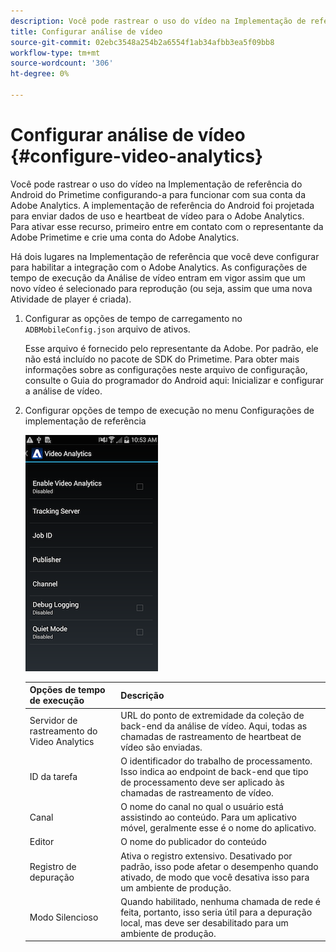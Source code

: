 ```yaml
---
description: Você pode rastrear o uso do vídeo na Implementação de referência do Android do Primetime configurando-a para funcionar com sua conta da Adobe Analytics.
title: Configurar análise de vídeo
source-git-commit: 02ebc3548a254b2a6554f1ab34afbb3ea5f09bb8
workflow-type: tm+mt
source-wordcount: '306'
ht-degree: 0%

---
```


# Configurar análise de vídeo {#configure-video-analytics}

Você pode rastrear o uso do vídeo na Implementação de referência do Android do Primetime configurando-a para funcionar com sua conta da Adobe Analytics. A implementação de referência do Android foi projetada para enviar dados de uso e heartbeat de vídeo para o Adobe Analytics. Para ativar esse recurso, primeiro entre em contato com o representante da Adobe Primetime e crie uma conta do Adobe Analytics.

Há dois lugares na Implementação de referência que você deve configurar para habilitar a integração com o Adobe Analytics. As configurações de tempo de execução da Análise de vídeo entram em vigor assim que um novo vídeo é selecionado para reprodução (ou seja, assim que uma nova Atividade de player é criada).

1. Configurar as opções de tempo de carregamento no `ADBMobileConfig.json` arquivo de ativos.

   Esse arquivo é fornecido pelo representante da Adobe. Por padrão, ele não está incluído no pacote de SDK do Primetime. Para obter mais informações sobre as configurações neste arquivo de configuração, consulte o Guia do programador do Android aqui: Inicializar e configurar a análise de vídeo.
1. Configurar opções de tempo de execução no menu Configurações de implementação de referência

   ![](assets/img_psdk_ref_impl_va-settings-menu.png)

   | Opções de tempo de execução | Descrição |
   |---|---|
   | Servidor de rastreamento do Video Analytics | URL do ponto de extremidade da coleção de back-end da análise de vídeo. Aqui, todas as chamadas de rastreamento de heartbeat de vídeo são enviadas. |
   | ID da tarefa | O identificador do trabalho de processamento. Isso indica ao endpoint de back-end que tipo de processamento deve ser aplicado às chamadas de rastreamento de vídeo. |
   | Canal | O nome do canal no qual o usuário está assistindo ao conteúdo. Para um aplicativo móvel, geralmente esse é o nome do aplicativo. |
   | Editor | O nome do publicador do conteúdo |
   | Registro de depuração | Ativa o registro extensivo. Desativado por padrão, isso pode afetar o desempenho quando ativado, de modo que você desativa isso para um ambiente de produção. |
   | Modo Silencioso | Quando habilitado, nenhuma chamada de rede é feita, portanto, isso seria útil para a depuração local, mas deve ser desabilitado para um ambiente de produção. |
